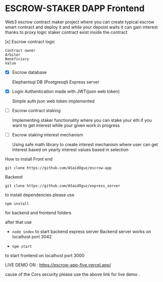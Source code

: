# ESCROW-STAKER DAPP Frontend

Web3 escrow contract maker project where you can create typical escrow smart contract and deploy it and while your depoist waits it can gain interest thanks to proxy logic staker contract exist inside the contract 

[x] Escrow contract logic  

    Contract owner 
    Arbiter
    Beneficiary
    Value

- [x] Escrow database 

    Elephantsql DB (Postgresql)
    Express server

- [x] Login Authentication made with JWT(json web token)
    
    Simple auth json web token implemented 

- [ ] Escrow contract staking 
   
    Implementing staker functionality where you can stake your eth if you want to get interest while your given work in progress

- [ ] Escrow staking interest mechanism 

    Using safe math library to create interest mechanism where user can get interest based on yearly interest values based in selection      

How to install 
Front end 
```
git clone https://github.com/ASaidOguz/escrow-app 
```

Backend

```
git clone https://github.com/ASaidOguz/express_server
```

to install dependencies please use 

```
npm install 
```
for backend and frontend folders 

after that use 
- ``node index`` 
to start backend express server 
Backend server works on localhost port 3042


- ``npm start``

to start frontend on localhost port 3000

LIVE DEMO ON : https://escrow-app-five.vercel.app/

cause of the Cors security please use the above link for live demo . 
